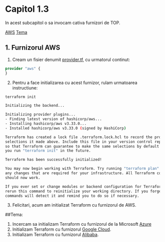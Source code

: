 # Capitol 1.3

In acest subcapitol o sa invocam cativa furnizori de TOP.


[AWS](#1-furnizorul-aws)
[Tema](#tema)

## 1. Furnizorul AWS

1. Cream un  fisier denumit [provider.tf](provider.tf), cu urmatorul continut:

```terraform
provider "aws" {
}
```

2. Pentru a face initializarea cu acest furnizor, rulam urmatoarea instructiune:

```bash
terraform init

Initializing the backend...

Initializing provider plugins...
- Finding latest version of hashicorp/aws...
- Installing hashicorp/aws v3.33.0...
- Installed hashicorp/aws v3.33.0 (signed by HashiCorp)

Terraform has created a lock file .terraform.lock.hcl to record the provider
selections it made above. Include this file in your version control repository
so that Terraform can guarantee to make the same selections by default when
you run "terraform init" in the future.

Terraform has been successfully initialized!

You may now begin working with Terraform. Try running "terraform plan" to see
any changes that are required for your infrastructure. All Terraform commands
should now work.

If you ever set or change modules or backend configuration for Terraform,
rerun this command to reinitialize your working directory. If you forget, other
commands will detect it and remind you to do so if necessary.
```

3. Felicitari, acum am initializat Terraform cu furnizorul de AWS.

##Tema: 

1. Incercam sa initializam Terraform cu furnizorul de la Microsoft [Azure](#https://registry.terraform.io/providers/hashicorp/azurerm/latest/docs)
2. Initializam Terraform cu furnizorul [Google Cloud](#https://registry.terraform.io/providers/hashicorp/google/latest/docs).
3. Initializam Terraform cu furnizorul [Alibaba](#https://registry.terraform.io/providers/aliyun/alicloud/latest/docs).
